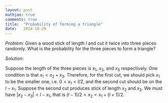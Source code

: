 ```yaml
---
layout: post
mathjax: true
comments: true
title:  "Probability of forming a triangle"
date:   2018-10-29
---
```


*Problem*: Given a wood stick of length $l$ and cut it twice into three pieces randomly. What is the probability for the three pieces to form a triangle?

*Solution*:

Suppose the length of the three pieces is $x_1$, $x_2$, and $x_3$ respectively. One condition is that $x_1<x_2+x_3$. Therefore, for the first cut, we should pick $x_1$ to be the smaller one, i.e. $0<x_1<l/2$, and the second cut should be on the $l-x_1$. Suppose the second cut produces stick of length $x_2$ and $x_3$. We must have $|x_2-x_3|<l-x_1$, that is $(l-1)/2<x_2<x_1+(l+1)/2$.
